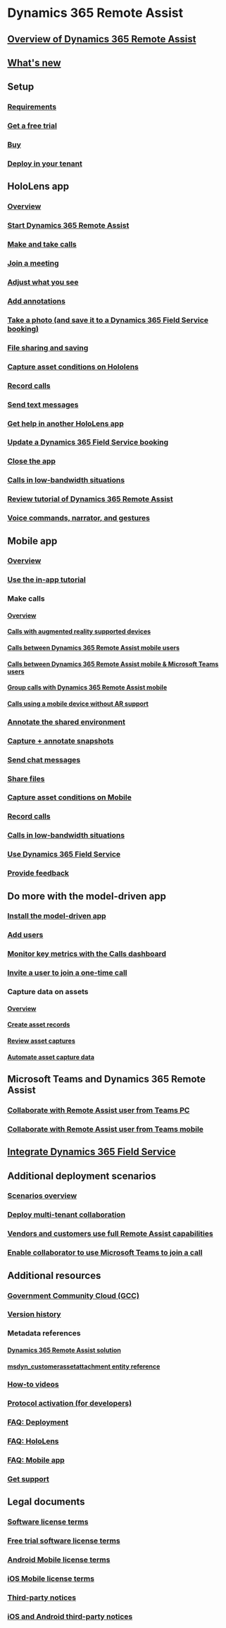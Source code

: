 # Dynamics 365 Remote Assist
## [Overview of Dynamics 365 Remote Assist](ra-overview.md)
## [What's new](whats-new.md)

## Setup
### [Requirements](requirements.md)
### [Get a free trial](try-remote-assist.md)
### [Buy](buy-remote-assist.md)
### [Deploy in your tenant](deploy-remote-assist.md)

## HoloLens app
### [Overview](overview-hololens.md)
### [Start Dynamics 365 Remote Assist](launch-hololens.md)
### [Make and take calls](making-taking-calls-hololens.md)
### [Join a meeting](join-meeting-hololens.md)
### [Adjust what you see](adjust-what-you-see-hololens.md)
### [Add annotations](add-annotations-hololens.md)
### [Take a photo (and save it to a Dynamics 365 Field Service booking)](take-snapshot-save-booking-hololens.md)
### [File sharing and saving](display-save-files.md)
### [Capture asset conditions on Hololens](asset-capture-photos.md)
### [Record calls](record-calls-hololens.md)
### [Send text messages](send-texts-hololens.md)
### [Get help in another HoloLens app](get-help-holoLens-app-hololens.md)
### [Update a Dynamics 365 Field Service booking](update-field-service-booking-hololens.md)
### [Close the app](close-app-hololens.md)
### [Calls in low-bandwidth situations](hololens-low-bandwidth.md)
### [Review tutorial of Dynamics 365 Remote Assist](review-tutorial-hololens.md)
### [Voice commands, narrator, and gestures](voice-commands-hololens.md)

## Mobile app
### [Overview](mobile-app/remote-assist-mobile-overview.md)
### [Use the in-app tutorial](mobile-app/mobile-tutorial.md)
### Make calls
#### [Overview](mobile-app/making-calls-on-remote-assist-mobile.md)
#### [Calls with augmented reality supported devices](mobile-app/making-calls=with-ar.md)
#### [Calls between Dynamics 365 Remote Assist mobile users](mobile-app/remote-assist-mobile-to-remote-assist-mobile-calls.md)
#### [Calls between Dynamics 365 Remote Assist mobile & Microsoft Teams users](mobile-app/remote-assist-mobile-to-teams-calls.md)
#### [Group calls with Dynamics 365 Remote Assist mobile](mobile-app/group-calling.md)
#### [Calls using a mobile device without AR support](mobile-app/calls-using-devices-without-AR.md)
### [Annotate the shared environment](mobile-app/annotate-shared-environment.md)
### [Capture + annotate snapshots](mobile-app/annotate-snapshot.md)
### [Send chat messages](mobile-app/send-chat-messages.md)
### [Share files](mobile-app/file-sharing.md)
### [Capture asset conditions on Mobile](mobile-app/asset-capture-mobile.md)
### [Record calls](mobile-app/call-recording.md)
### [Calls in low-bandwidth situations](mobile-app/low-bandwidth-mode.md)
### [Use Dynamics 365 Field Service](mobile-app/fs-integration.md)
### [Provide feedback](mobile-app/provide-feedback.md)

## Do more with the model-driven app
### [Install the model-driven app](ra-webapp-install.md)
### [Add users](asset-capture-add-users.md)
### [Monitor key metrics with the Calls dashboard](calls-dashboard.md)
### [Invite a user to join a one-time call](one-time-call.md)
### Capture data on assets
#### [Overview](asset-capture-overview.md)
#### [Create asset records](asset-capture-create-asset.md)
#### [Review asset captures](asset-capture-review.md)
#### [Automate asset capture data](integrate-power-automate.md)

## Microsoft Teams and Dynamics 365 Remote Assist
### [Collaborate with Remote Assist user from Teams PC](teams-pc-all.md)
### [Collaborate with Remote Assist user from Teams mobile](teams-mobile-all.md)

## [Integrate Dynamics 365 Field Service](troubleshoot-field-service.md)

## Additional deployment scenarios
### [Scenarios overview](common-deployment-scenarios.md)
### [Deploy multi-tenant collaboration](multi-tenant-deployment.md)
### [Vendors and customers use full Remote Assist capabilities](vendor-use-RA.md)
### [Enable collaborator to use Microsoft Teams to join a call](set-up-teams.md)

## Additional resources
### [Government Community Cloud (GCC)](remote-assist-government-community-cloud.md)
### [Version history](version-history.md)

### Metadata references
#### [Dynamics 365 Remote Assist solution](remote-assist-solution.md)
#### [msdyn_customerassetattachment entity reference](msdyn_customerassetattachment.md)

### [How-to videos](videos.md)
### [Protocol activation (for developers)](protocol-activation.md)
### [FAQ: Deployment](faq-deploy.md)
### [FAQ: HoloLens](faq-hololens.md)
### [FAQ: Mobile app](./mobile-app/faq-mobile.md)
### [Get support](file-support-ticket.md)

## Legal documents
### [Software license terms](../legal/remote-assist-license-terms.md)
### [Free trial software license terms](../legal/remote-assist-license-terms-free-trial.md)
### [Android Mobile license terms](../legal/remote-assist-mobile-android.md)
### [iOS Mobile license terms](../legal/remote-assist-mobile-iOS.md)
### [Third-party notices](../legal/remote-assist-third-party-notice.md)
### [iOS and Android third-party notices](../legal/ios-android-third-party.md)

